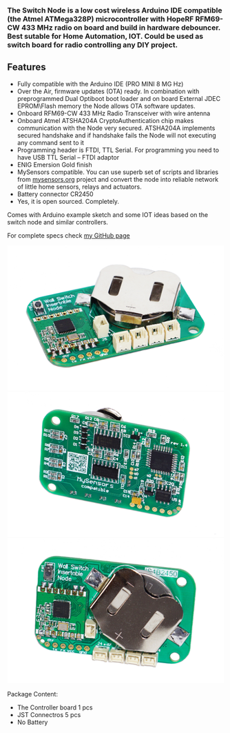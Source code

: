 

### The Switch Node is a low cost wireless Arduino IDE compatible (the Atmel ATMega328P) microcontroller with HopeRF RFM69-CW 433 MHz radio on board and build in hardware debouncer. Best sutable for Home Automation, IOT. Could be used as switch board for radio controlling any DIY project.

## Features
- Fully compatible with the Arduino IDE (PRO MINI 8 MG Hz)
- Over the Air, firmware updates (OTA) ready. In combination with preprogrammed Dual Optiboot boot loader and  on board External JDEC  EPROM\Flash memory the Node allows OTA software updates.
- Onboard RFM69-CW 433 MHz Radio Transceiver  with wire antenna
- Onboard Atmel ATSHA204A CryptoAuthentication chip makes communication with the Node very secured. ATSHA204A implements secured handshake and if handshake fails the Node will not executing any command sent to it
- Programming header is FTDI, TTL Serial. For programming you need to have  USB TTL Serial – FTDI adaptor
- ENIG Emersion Gold finish
- MySensors compatible. You can use superb set of scripts and libraries from [mysensors.org](http://www.mysensors.org) project  and convert the node into reliable network of little home sensors, relays and actuators.
- Battery connector CR2450
- Yes, it is open sourced. Completely.

Comes with Arduino example sketch and some IOT ideas based on the switch node and similar controllers.

For complete specs check [my GitHub page](https://github.com/EasySensors/SwitchNode)

![enter image description here](https://github.com/EasySensors/SwitchNode/blob/master/pics/sw1.jpg?raw=true)
![enter image description here](https://github.com/EasySensors/SwitchNode/blob/master/pics/sw2.jpg?raw=true)
![enter image description here](https://github.com/EasySensors/SwitchNode/blob/master/pics/sw3.jpg?raw=true)

Package Content:
-	The Controller board 1 pcs  
-	JST Connectros 5 pcs  
- No Battery
